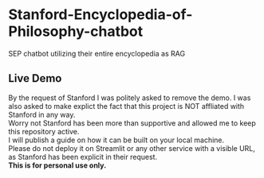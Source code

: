 # Stanford-Encyclopedia-of-Philosophy-chatbot
SEP chatbot utilizing their entire encyclopedia as RAG

## Live Demo
By the request of Stanford I was politely asked to remove the demo. I was also asked to make explict the fact that this project is NOT affliated with Stanford in any way.  
Worry not Stanford has been more than supportive and allowed me to keep this repository active.  
I will publish a guide on how it can be built on your local machine.  
Please do not deploy it on Streamlit or any other service with a visible URL, as Stanford has been explicit in their request.  
**This is for personal use only.**
